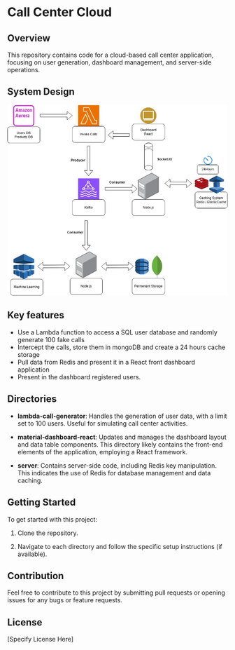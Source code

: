 # Call Center Cloud


## Overview

This repository contains code for a cloud-based call center application, focusing on user generation, dashboard management, and server-side operations.

## System Design
![CallCenter Diagram](CallCenter.jpg)

## Key features
- Use a Lambda function to access a SQL user database and randomly generate 100 fake calls
- Intercept the calls, store them in mongoDB and create a 24 hours cache storage
- Pull data from Redis and present it in a React front dashboard application
- Present in the dashboard registered users.

## Directories

- **lambda-call-generator**: Handles the generation of user data, with a limit set to 100 users. Useful for simulating call center activities.

- **material-dashboard-react**: Updates and manages the dashboard layout and data table components. This directory likely contains the front-end elements of the application, employing a React framework.

- **server**: Contains server-side code, including Redis key manipulation. This indicates the use of Redis for database management and data caching.

 

## Getting Started

To get started with this project:

1. Clone the repository.

2. Navigate to each directory and follow the specific setup instructions (if available).

 

## Contribution

Feel free to contribute to this project by submitting pull requests or opening issues for any bugs or feature requests.

 

## License

[Specify License Here]
